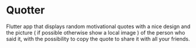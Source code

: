 # Quotter
Flutter app that displays random motivational quotes with a nice design and the picture ( if possible otherwise show a local image ) of the person who said it, with the possibility to copy the quote to share it with all your friends.
